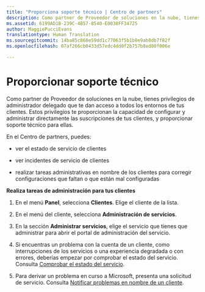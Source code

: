 ```yaml
---
title: "Proporciona soporte técnico | Centro de partners"
description: Como partner de Proveedor de soluciones en la nube, tienes privilegios de administrador delegado que te dan acceso a todos los entornos de tus clientes.
ms.assetid: 6199AD1B-239C-4B57-8540-E0038FF34725
author: MaggiePucciEvans
translationtype: Human Translation
ms.sourcegitcommit: 14ba85c868e59dd1c77063f5b1b0e9ab8db7f82f
ms.openlocfilehash: 07af266cb0433d57edc4dd0f2b757b8ed80f006e

---
```


# Proporcionar soporte técnico


Como partner de Proveedor de soluciones en la nube, tienes privilegios de administrador delegado que te dan acceso a todos los entornos de tus clientes. Estos privilegios te proporcionan la capacidad de configurar y administrar directamente las suscripciones de tus clientes, y proporcionar soporte técnico para ellas.

En el Centro de partners, puedes:

-   ver el estado de servicio de clientes

-   ver incidentes de servicio de clientes

-   realizar tareas administrativas en nombre de los clientes para corregir configuraciones que faltan o que están mal configuradas

**Realiza tareas de administración para tus clientes**

1.  En el menú **Panel**, selecciona **Clientes**. Elige el cliente de la lista.

2.  En el menú del cliente, selecciona **Administración de servicios**.

3.  En la sección **Administrar servicios**, elige el servicio que tienes que administrar para abrir el portal de administración del servicio.

4.  Si encuentras un problema con la cuenta de un cliente, como interrupciones de los servicios o una experiencia degradada o con errores, deberías empezar por comprobar el estado del servicio. Consulta [Comprobar el estado del servicio](check-service-health.md).

5.  Para derivar un problema en curso a Microsoft, presenta una solicitud de servicio. Consulta [Notificar problemas en nombre de un cliente](report-problems-on-behalf-of-a-customer.md).

 

 






<!--HONumber=Nov16_HO4-->


